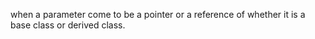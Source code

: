 when a parameter come to be a pointer or a reference of whether it is a base class or derived class.  